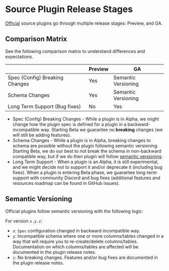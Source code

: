 # Source Plugin Release Stages

[Official](source) source plugins go through multiple release stages: Preview, and GA.

## Comparison Matrix

See the following comparison matrix to understand differences and expectations.

|                                | Preview | GA                  |
| ------------------------------ | ------- | ------------------- |
| Spec (Config) Breaking Changes | Yes     | Semantic Versioning |
| Schema Changes                 | Yes     | Semantic Versioning |
| Long Term Support (Bug fixes)   | No      | Yes                 |

- Spec (Config) Breaking Changes - While a plugin is in Alpha, we might change how the plugin spec is defined for a plugin in a backward-incompatible way. Starting Beta we guarantee no **breaking** changes (we will still be adding features).
- Schema Changes - While a plugin is in Alpha, breaking changes to schema are possible without the plugin following semantic versioning. Starting Beta, we do our best to not break the schema in non-backward compatible way, but if we do then plugin will follow [semantic versioning](#semantic-versioning).
- Long Term Support - When a plugin is an Alpha, it is still experimental, and we might decide not to support it and/or deprecate it (including bug fixes). When a plugin is entering Beta phase, we guarantee long-term support with community Discord and bug fixes (additional features and resources roadmap can be found in GitHub issues).

## Semantic Versioning

Official plugins follow semantic versioning with the following logic:

For version `x.y.z`:

- `x`: `Spec` configuration changed in backward incompatible way.
- `y`: Incompatible schema where one or more columns/tables changed in a way that will require you to re-create/delete columns/tables. Documentation on which columns/tables are affected will be documented in the plugin release notes.
- `z`: No breaking changes. Features and/or bug fixes are documented in the plugin release notes.
